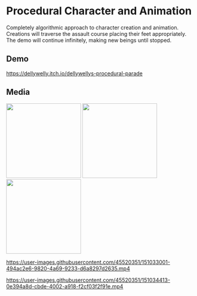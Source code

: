 # Procedural Character and Animation
Completely algorithmic approach to character creation and animation. Creations will traverse the assault course placing their feet appropriately. The demo will continue infinitely, making new beings until stopped. 

## Demo
https://dellywelly.itch.io/dellywellys-procedural-parade

## Media

<div>
  <img src="https://pbs.twimg.com/media/EpIGSsmXUAAOksP?format=jpg&name=small" height=200px>
  <img src="https://pbs.twimg.com/media/EpIE9LGXIAYyMbs?format=jpg&name=small" height=200px>
  <img src ="https://pbs.twimg.com/media/EpILvS5W8AY3ihy?format=png&name=small" height=200px>
</div>

https://user-images.githubusercontent.com/45520351/151033001-494ac2e6-9820-4a69-9233-d6a8297d2635.mp4



https://user-images.githubusercontent.com/45520351/151034413-0e394a8d-cbde-4002-a918-f2cf03f2f91e.mp4

